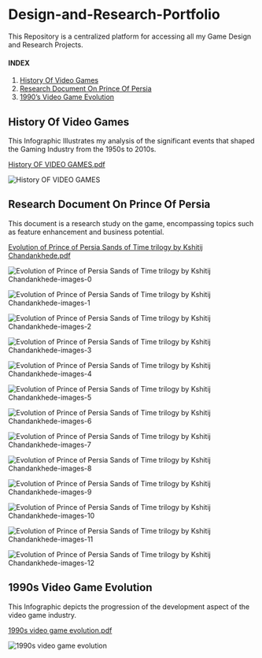 # Design-and-Research-Portfolio
This Repository is a centralized platform for accessing all my Game Design and Research Projects.

#### INDEX
1. [History Of Video Games](https://github.com/Kshitij1919/Design-and-Research-Portfolio/blob/main/README.md#histroy-of-video-games)
2. [Research Document On Prince Of Persia](https://github.com/Kshitij1919/Design-and-Research-Portfolio?tab=readme-ov-file#research-document-on-prince-of-persia)
3. [1990’s Video Game Evolution](https://github.com/Kshitij1919/Design-and-Research-Portfolio#1990s-video-game-evolution)

## History Of Video Games
This Infographic Illustrates my analysis of the significant events that shaped the Gaming Industry from the 1950s to 2010s.

[History OF VIDEO GAMES.pdf](https://github.com/user-attachments/files/16609410/History.OF.VIDEO.GAMES.pdf)

![History OF VIDEO GAMES](https://github.com/user-attachments/assets/f825cbf3-4826-4671-a92e-130fded2ed7b)

## Research Document On Prince Of Persia
This document is a research study on the game, encompassing topics such as feature enhancement and business potential.

[Evolution of Prince of Persia  Sands of Time trilogy by Kshitij Chandankhede.pdf](https://github.com/user-attachments/files/16609786/Evolution.of.Prince.of.Persia.Sands.of.Time.trilogy.by.Kshitij.Chandankhede.pdf)

![Evolution of Prince of Persia  Sands of Time trilogy by Kshitij Chandankhede-images-0](https://github.com/user-attachments/assets/b3edef75-126a-4b72-aa38-dbbb640e2e61)

![Evolution of Prince of Persia  Sands of Time trilogy by Kshitij Chandankhede-images-1](https://github.com/user-attachments/assets/22062783-fa7a-41ca-afe4-101aa6a5667a)

![Evolution of Prince of Persia  Sands of Time trilogy by Kshitij Chandankhede-images-2](https://github.com/user-attachments/assets/94cdddeb-96e2-4658-8a54-f82714b1ae52)

![Evolution of Prince of Persia  Sands of Time trilogy by Kshitij Chandankhede-images-3](https://github.com/user-attachments/assets/91a51381-3688-4726-b738-ea49af14feab)

![Evolution of Prince of Persia  Sands of Time trilogy by Kshitij Chandankhede-images-4](https://github.com/user-attachments/assets/2a26064a-34ae-45ee-bc6b-93a998255330)

![Evolution of Prince of Persia  Sands of Time trilogy by Kshitij Chandankhede-images-5](https://github.com/user-attachments/assets/f74f0b7e-8077-4331-b799-9560363bd673)

![Evolution of Prince of Persia  Sands of Time trilogy by Kshitij Chandankhede-images-6](https://github.com/user-attachments/assets/4aa523d0-a12d-4ee7-a055-5fd48ea62583)

![Evolution of Prince of Persia  Sands of Time trilogy by Kshitij Chandankhede-images-7](https://github.com/user-attachments/assets/e0c481c2-c4a2-4025-8cfa-c36c0d79ad61)

![Evolution of Prince of Persia  Sands of Time trilogy by Kshitij Chandankhede-images-8](https://github.com/user-attachments/assets/dc3cde0c-5921-4ea6-ae66-c98a196703f1)

![Evolution of Prince of Persia  Sands of Time trilogy by Kshitij Chandankhede-images-9](https://github.com/user-attachments/assets/f9bf74e1-cd24-4fd8-9b97-0ffe8374f439)

![Evolution of Prince of Persia  Sands of Time trilogy by Kshitij Chandankhede-images-10](https://github.com/user-attachments/assets/fbba6481-18ff-4305-a812-ff29b5a66b2b)

![Evolution of Prince of Persia  Sands of Time trilogy by Kshitij Chandankhede-images-11](https://github.com/user-attachments/assets/6bbb2e03-cef0-4c64-bc69-1fd97f7cca7c)

![Evolution of Prince of Persia  Sands of Time trilogy by Kshitij Chandankhede-images-12](https://github.com/user-attachments/assets/1f9d2a05-4fc5-4cba-a064-405948680d9b)

## 1990s Video Game Evolution
This Infographic depicts the progression of the development aspect of the video game industry.

[1990s video game evolution.pdf](https://github.com/user-attachments/files/16610211/1990s.video.game.evolution.pdf)

![1990s video game evolution](https://github.com/user-attachments/assets/0b88e5e4-4aa6-4ebf-9b84-f259d3005d43)



